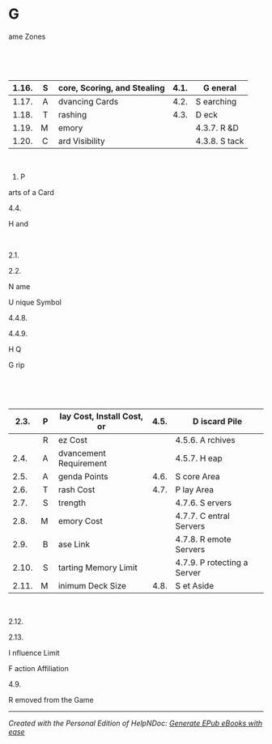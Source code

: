 # G

ame Zones

&nbsp;

&nbsp;

| &#49;.16. | S&nbsp; | core, Scoring, and Stealing | &#52;.1. | G eneral |
| - | -: | - | - | - |
| &#49;.17. | A&nbsp; | dvancing Cards | &#52;.2. | S earching |
| &#49;.18. | T&nbsp; | rashing | &#52;.3. | D eck |
| &#49;.19. | M&nbsp; | emory | &nbsp; | &#52;.3.7. R \&D |
| &#49;.20. | C&nbsp; | ard Visibility | &nbsp; | &#52;.3.8. S tack |


&nbsp;

1. P&nbsp;

arts of a Card

&#52;.4.

H and

&nbsp;

&#50;.1.

&#50;.2.

N ame

U nique Symbol

&#52;.4.8.

&#52;.4.9.

H Q

G rip

&nbsp;

&nbsp;

| &#50;.3. | P&nbsp; | lay Cost, Install Cost, or | &#52;.5. | D iscard Pile |
| - | -: | - | - | - |
| &nbsp; | R&nbsp; | ez Cost | &nbsp; | &#52;.5.6. A rchives |
| &#50;.4. | A&nbsp; | dvancement Requirement | &nbsp; | &#52;.5.7. H eap |
| &#50;.5. | A&nbsp; | genda Points | &#52;.6. | S core Area |
| &#50;.6. | T&nbsp; | rash Cost | &#52;.7. | P lay Area |
| &#50;.7. | S&nbsp; | trength | &nbsp; | &#52;.7.6. S ervers |
| &#50;.8. | M&nbsp; | emory Cost | &nbsp; | &#52;.7.7. C entral Servers |
| &#50;.9. | B&nbsp; | ase Link | &nbsp; | &#52;.7.8. R emote Servers |
| &#50;.10. | S&nbsp; | tarting Memory Limit | &nbsp; | &#52;.7.9. P rotecting a Server |
| &#50;.11. | M&nbsp; | inimum Deck Size | &#52;.8. | S et Aside |


&nbsp;

&#50;.12.

&#50;.13.

I nfluence Limit

F action Affiliation

&#52;.9.

R emoved from the Game


***
_Created with the Personal Edition of HelpNDoc: [Generate EPub eBooks with ease](<https://www.helpndoc.com/create-epub-ebooks>)_
